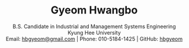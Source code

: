 <h1 align="center">Gyeom Hwangbo</h1>
<p align="center">
  B.S. Candidate in Industrial and Management Systems Engineering<br>
  Kyung Hee University<br>
  Email: <a href="mailto:hbgyeom@gmail.com">hbgyeom@gmail.com</a> | 
  Phone: 010-5184-1425 | 
  GitHub: <a href="https://github.com/hbgyeom">hbgyeom</a><br>
</p>
